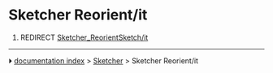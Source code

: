 # Sketcher Reorient/it
1.  REDIRECT [Sketcher_ReorientSketch/it](Sketcher_ReorientSketch/it.md)



---
⏵ [documentation index](../README.md) > [Sketcher](Sketcher_Workbench.md) > Sketcher Reorient/it
